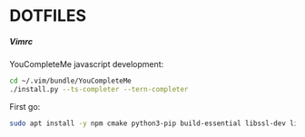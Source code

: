 # DOTFILES

##### Vimrc

YouCompleteMe javascript development:

```bash
cd ~/.vim/bundle/YouCompleteMe
./install.py --ts-completer --tern-completer
```

First go:
```bash
sudo apt install -y npm cmake python3-pip build-essential libssl-dev libffi-dev python3-dev
```
